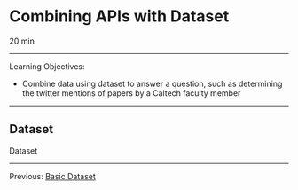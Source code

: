 # Combining APIs with Dataset

20 min

---

Learning Objectives:

* Combine data using dataset to answer a question, such as determining the
twitter mentions of papers by a Caltech faculty member

---

## Dataset

Dataset 

---

Previous: [Basic Dataset](01-basic-dataset.html)  
